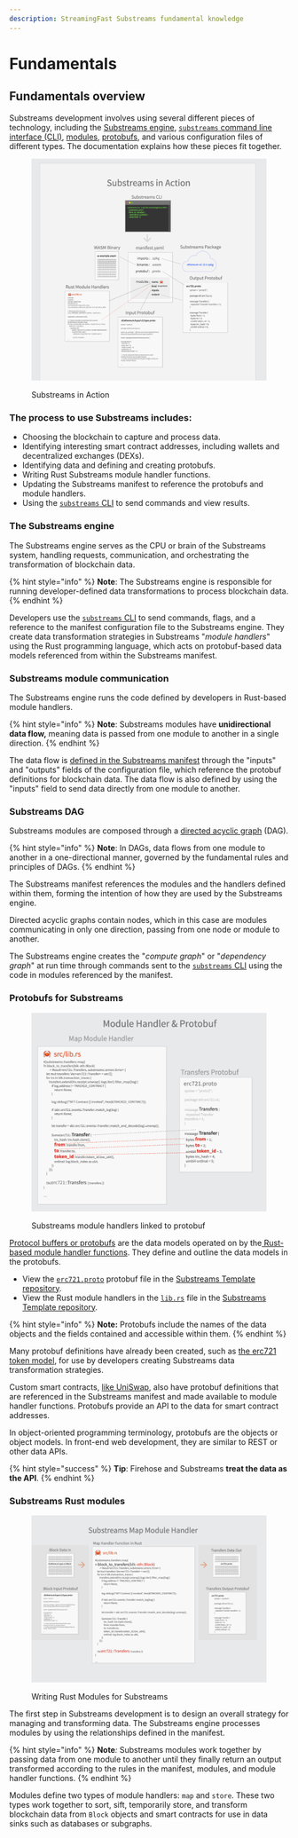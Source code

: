 ```yaml
---
description: StreamingFast Substreams fundamental knowledge
---
```


# Fundamentals

## Fundamentals overview

Substreams development involves using several different pieces of technology, including the [Substreams engine](fundamentals.md#the-substreams-engine), [`substreams` command line interface (CLI)](../reference-and-specs/command-line-interface.md), [modules](modules.md), [protobufs](../developers-guide/creating-protobuf-schemas.md), and various configuration files of different types. The documentation explains how these pieces fit together.

<figure><img src="../.gitbook/assets/Screen Shot 2022-10-11 at 3.00.58 PM.png" alt=""><figcaption><p>Substreams in Action</p></figcaption></figure>

### The process to use Substreams includes:

* Choosing the blockchain to capture and process data.
* Identifying interesting smart contract addresses, including wallets and decentralized exchanges (DEXs).
* Identifying data and defining and creating protobufs.
* Writing Rust Substreams module handler functions.
* Updating the Substreams manifest to reference the protobufs and module handlers.
* Using the [`substreams` CLI](../reference-and-specs/command-line-interface.md) to send commands and view results.

### **The Substreams engine**

The Substreams engine serves as the CPU or brain of the Substreams system, handling requests, communication, and orchestrating the transformation of blockchain data.

{% hint style="info" %}
**Note**: The Substreams engine is responsible for running developer-defined data transformations to process blockchain data.
{% endhint %}

Developers use the [`substreams` CLI](../reference-and-specs/command-line-interface.md) to send commands, flags, and a reference to the manifest configuration file to the Substreams engine. They create data transformation strategies in Substreams "_module handlers_" using the Rust programming language, which acts on protobuf-based data models referenced from within the Substreams manifest.&#x20;

### **Substreams module communication**

The Substreams engine runs the code defined by developers in Rust-based module handlers.

{% hint style="info" %}
**Note**: Substreams modules have **unidirectional data flow,** meaning data is passed from one module to another in a single direction.
{% endhint %}

The data flow is [defined in the Substreams manifest](../reference-and-specs/manifests.md) through the "inputs" and "outputs" fields of the configuration file, which reference the protobuf definitions for blockchain data. The data flow is also defined by using the "inputs" field to send data directly from one module to another.

### **Substreams DAG**

Substreams modules are composed through a [directed acyclic graph](https://en.wikipedia.org/wiki/Directed\_acyclic\_graph) (DAG).&#x20;

{% hint style="info" %}
**Note**: In DAGs, data flows from one module to another in a one-directional manner, governed by the fundamental rules and principles of DAGs.
{% endhint %}

The Substreams manifest references the modules and the handlers defined within them, forming the intention of how they are used by the Substreams engine.&#x20;

Directed acyclic graphs contain nodes, which in this case are modules communicating in only one direction, passing from one node or module to another.&#x20;

The Substreams engine creates the "_compute graph_" or "_dependency graph_" at run time through commands sent to the [`substreams` CLI](../reference-and-specs/command-line-interface.md) using the code in modules referenced by the manifest.

### **Protobufs for Substreams**

<figure><img src="../.gitbook/assets/Screen Shot 2022-10-25 at 1.44.19 PM.png" alt=""><figcaption><p>Substreams module handlers linked to protobuf</p></figcaption></figure>

[Protocol buffers or protobufs](https://developers.google.com/protocol-buffers) are the data models operated on by the[ Rust-based module handler functions](../developers-guide/modules/writing-module-handlers.md). They define and outline the data models in the protobufs.

* View the [`erc721.proto`](https://github.com/streamingfast/substreams-template/blob/develop/proto/erc721.proto) protobuf file in the [Substreams Template repository](https://github.com/streamingfast/substreams-template).
* View the Rust module handlers in the [`lib.rs`](https://github.com/streamingfast/substreams-template/blob/develop/src/lib.rs) file in the [Substreams Template repository](https://github.com/streamingfast/substreams-template).

{% hint style="info" %}
**Note:** Protobufs include the names of the data objects and the fields contained and accessible within them.
{% endhint %}

Many protobuf definitions have already been created, such as [the erc721 token model](https://github.com/streamingfast/substreams-template/blob/develop/proto/erc721.proto), for use by developers creating Substreams data transformation strategies.&#x20;

Custom smart contracts, [like UniSwap](https://github.com/streamingfast/substreams-playground/blob/master/modules/uniswap/proto/modules.proto), also have protobuf definitions that are referenced in the Substreams manifest and made available to module handler functions. Protobufs provide an API to the data for smart contract addresses.

In object-oriented programming terminology, protobufs are the objects or object models. In front-end web development, they are similar to REST or other data APIs.

{% hint style="success" %}
**Tip**: Firehose and Substreams **treat the data as the API**.
{% endhint %}

### **Substreams Rust modules**

<figure><img src="../.gitbook/assets/Screen Shot 2022-10-11 at 2.48.46 PM (1).png" alt=""><figcaption><p>Writing Rust Modules for Substreams</p></figcaption></figure>

The first step in Substreams development is to design an overall strategy for managing and transforming data. The Substreams engine processes modules by using the relationships defined in the manifest.

{% hint style="info" %}
**Note**_:_ Substreams modules work together by passing data from one module to another until they finally return an output transformed according to the rules in the manifest, modules, and module handler functions.
{% endhint %}

Modules define two types of module handlers: `map` and `store`. These two types work together to sort, sift, temporarily store, and transform blockchain data from `Block` objects and smart contracts for use in data sinks such as databases or subgraphs.
